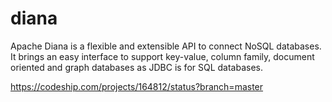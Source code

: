 # diana
Apache Diana is a flexible and extensible API to connect NoSQL databases. It brings an easy interface to support key-value, column family, document oriented and graph databases as JDBC is for SQL databases.

https://codeship.com/projects/164812/status?branch=master
